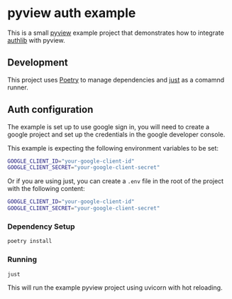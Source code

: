 # pyview auth example

This is a small [pyview](https://github.com/ogrodnek/pyview) example project that demonstrates how to integrate [authlib](https://docs.authlib.org/en/latest/) with pyview.

## Development

This project uses [Poetry](https://python-poetry.org/) to manage dependencies and [just](https://github.com/casey/just) as a comamnd runner.

## Auth configuration

The example is set up to use google sign in, you will need to create a google project and set up the credentials in the google developer console.

This example is expecting the following environment variables to be set:

```sh
GOOGLE_CLIENT_ID="your-google-client-id"
GOOGLE_CLIENT_SECRET="your-google-client-secret"
```

Or if you are using just, you can create a `.env` file in the root of the project with the following content:

```sh
GOOGLE_CLIENT_ID="your-google-client-id"
GOOGLE_CLIENT_SECRET="your-google-client-secret"
```

### Dependency Setup

```sh
poetry install
```

### Running

```sh
just
```

This will run the example pyview project using uvicorn with hot reloading.
